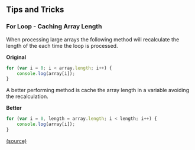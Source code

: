 ## Tips and Tricks

### For Loop - Caching Array Length
When processing large arrays the following method will recalculate the length of the each time the loop is processed.

**Original**
```javascript
for (var i = 0; i < array.length; i++) {  
    console.log(array[i]);
}
```

A better performing method is cache the array length in a variable avoiding the recalculation.

**Better**

```javascript
for (var i = 0, length = array.length; i < length; i++) {  
    console.log(array[i]);
}
```
[(source)](https://medium.com/@harrisondavis/12-extremely-useful-hacks-for-javascript-f88d52706c3b)